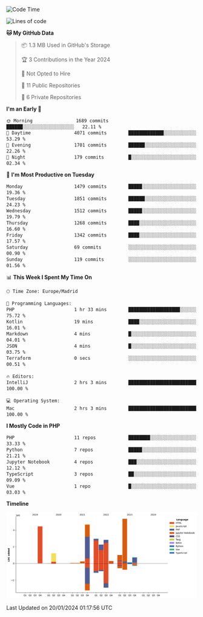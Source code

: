 <!--START_SECTION:waka-->
![Code Time](http://img.shields.io/badge/Code%20Time-8%20hrs%2025%20mins-blue)

![Lines of code](https://img.shields.io/badge/From%20Hello%20World%20I%27ve%20Written-26.1%20million%20lines%20of%20code-blue)

**🐱 My GitHub Data** 

> 📦 1.3 MB Used in GitHub's Storage 
 > 
> 🏆 3 Contributions in the Year 2024
 > 
> 🚫 Not Opted to Hire
 > 
> 📜 11 Public Repositories 
 > 
> 🔑 6 Private Repositories 
 > 
**I'm an Early 🐤** 

```text
🌞 Morning                1689 commits        ██████░░░░░░░░░░░░░░░░░░░   22.11 % 
🌆 Daytime                4071 commits        █████████████░░░░░░░░░░░░   53.29 % 
🌃 Evening                1701 commits        ██████░░░░░░░░░░░░░░░░░░░   22.26 % 
🌙 Night                  179 commits         █░░░░░░░░░░░░░░░░░░░░░░░░   02.34 % 
```
📅 **I'm Most Productive on Tuesday** 

```text
Monday                   1479 commits        █████░░░░░░░░░░░░░░░░░░░░   19.36 % 
Tuesday                  1851 commits        ██████░░░░░░░░░░░░░░░░░░░   24.23 % 
Wednesday                1512 commits        █████░░░░░░░░░░░░░░░░░░░░   19.79 % 
Thursday                 1268 commits        ████░░░░░░░░░░░░░░░░░░░░░   16.60 % 
Friday                   1342 commits        ████░░░░░░░░░░░░░░░░░░░░░   17.57 % 
Saturday                 69 commits          ░░░░░░░░░░░░░░░░░░░░░░░░░   00.90 % 
Sunday                   119 commits         ░░░░░░░░░░░░░░░░░░░░░░░░░   01.56 % 
```


📊 **This Week I Spent My Time On** 

```text
🕑︎ Time Zone: Europe/Madrid

💬 Programming Languages: 
PHP                      1 hr 33 mins        ███████████████████░░░░░░   75.72 % 
Kotlin                   19 mins             ████░░░░░░░░░░░░░░░░░░░░░   16.01 % 
Markdown                 4 mins              █░░░░░░░░░░░░░░░░░░░░░░░░   04.01 % 
JSON                     4 mins              █░░░░░░░░░░░░░░░░░░░░░░░░   03.75 % 
Terraform                0 secs              ░░░░░░░░░░░░░░░░░░░░░░░░░   00.51 % 

🔥 Editors: 
IntelliJ                 2 hrs 3 mins        █████████████████████████   100.00 % 

💻 Operating System: 
Mac                      2 hrs 3 mins        █████████████████████████   100.00 % 
```

**I Mostly Code in PHP** 

```text
PHP                      11 repos            ████████░░░░░░░░░░░░░░░░░   33.33 % 
Python                   7 repos             █████░░░░░░░░░░░░░░░░░░░░   21.21 % 
Jupyter Notebook         4 repos             ███░░░░░░░░░░░░░░░░░░░░░░   12.12 % 
TypeScript               3 repos             ██░░░░░░░░░░░░░░░░░░░░░░░   09.09 % 
Vue                      1 repo              █░░░░░░░░░░░░░░░░░░░░░░░░   03.03 % 
```



**Timeline**

![Lines of Code chart](https://raw.githubusercontent.com/danisoronellas/danisoronellas/main/assets/bar_graph.png)


 Last Updated on 20/01/2024 01:17:56 UTC
<!--END_SECTION:waka-->
